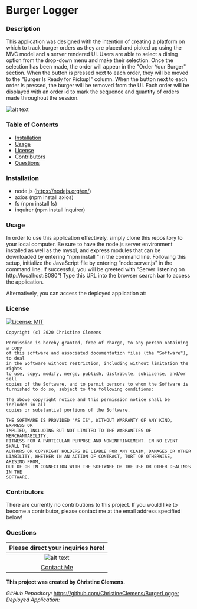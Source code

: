 # Burger Logger

### Description
This application was designed with the intention of creating a platform on which to track burger orders as they are placed and picked up using the MVC model and a server rendered UI. Users are able to select a dining option from the drop-down menu and make their selection. Once the selection has been made, the order will appear in the "Order Your Burger" section. When the button is pressed next to each order, they will be moved to the "Burger Is Ready for Pickup!" column. When the button next to each order is pressed, the burger will be removed from the UI. Each order will be displayed with an order id to mark the sequence and quantity of orders made throughout the session. 

![alt text](BurgerLogger.png)

### Table of Contents
- [Installation](#Installation) 
- [Usage](#Usage) 
- [License](#License) 
- [Contributors](#Contributors) 
- [Questions](#Questions) 

### Installation
- node.js (https://nodejs.org/en/)
- axios (npm install axios)
- fs (npm install fs)
- inquirer (npm install inquirer)

### Usage
In order to use this application effectively, simply clone this repository to your local computer. Be sure to have the node.js server environment installed as well as the mysql, and express modules that can be downloaded by entering “npm install <module>” in the command line. Following this setup, initialize the JavaScript file by entering “node server.js” in the command line. If successful, you will be greeted with "Server listening on http://localhost:8080"! Type this URL into the browser search bar to access the application.       

Alternatively, you can access the deployed application at:

### License
[![License: MIT](https://img.shields.io/badge/License-MIT-yellow.svg)](https://opensource.org/licenses/MIT)

    Copyright (c) 2020 Christine Clemens

    Permission is hereby granted, free of charge, to any person obtaining a copy
    of this software and associated documentation files (the "Software"), to deal
    in the Software without restriction, including without limitation the rights
    to use, copy, modify, merge, publish, distribute, sublicense, and/or sell
    copies of the Software, and to permit persons to whom the Software is
    furnished to do so, subject to the following conditions:

    The above copyright notice and this permission notice shall be included in all
    copies or substantial portions of the Software.

    THE SOFTWARE IS PROVIDED "AS IS", WITHOUT WARRANTY OF ANY KIND, EXPRESS OR
    IMPLIED, INCLUDING BUT NOT LIMITED TO THE WARRANTIES OF MERCHANTABILITY,
    FITNESS FOR A PARTICULAR PURPOSE AND NONINFRINGEMENT. IN NO EVENT SHALL THE
    AUTHORS OR COPYRIGHT HOLDERS BE LIABLE FOR ANY CLAIM, DAMAGES OR OTHER
    LIABILITY, WHETHER IN AN ACTION OF CONTRACT, TORT OR OTHERWISE, ARISING FROM,
    OUT OF OR IN CONNECTION WITH THE SOFTWARE OR THE USE OR OTHER DEALINGS IN THE
    SOFTWARE.
### Contributors
There are currently no contributions to this project. If you would like to become a contributor, please contact me at the email address specified below! 

### Questions
| Please direct your inquiries here! |
| :---: |
| ![alt text](https://avatars2.githubusercontent.com/u/64107231?v=4 "Github Profile Picture") |
| <a href= "christineclemens.tesol@gmail.com" target="_blank">Contact Me</a> |
**This project was created by Christine Clemens.**     

*GitHub Repository:* https://github.com/ChristineClemens/BurgerLogger              
*Deployed Application:*          